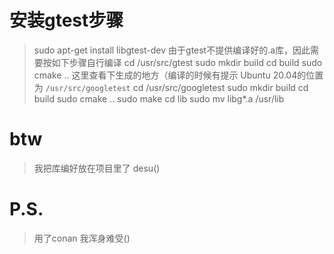 # 安装gtest步骤
> sudo apt-get install libgtest-dev
> 由于gtest不提供编译好的.a库，因此需要按如下步骤自行编译
> cd /usr/src/gtest
> sudo mkdir build
> cd build
> sudo cmake ..
> 这里查看下生成的地方（编译的时候有提示 Ubuntu 20.04的位置为 `/usr/src/googletest`
> cd /usr/src/googletest
> sudo mkdir build
> cd build
> sudo cmake ..
> sudo make
> cd lib
> sudo mv libg*.a /usr/lib

# btw
> 我把库编好放在项目里了 desu()



# P.S.
> 用了conan 我浑身难受()
